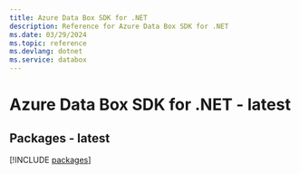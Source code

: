 ```yaml
---
title: Azure Data Box SDK for .NET
description: Reference for Azure Data Box SDK for .NET
ms.date: 03/29/2024
ms.topic: reference
ms.devlang: dotnet
ms.service: databox
---
```

# Azure Data Box SDK for .NET - latest
## Packages - latest
[!INCLUDE [packages](data-box-index.md)]